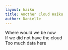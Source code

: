 ```yaml
---
layout: haiku
title: Another Cloud Haiku
author: Danielle
---
```


Where would we be now<br>
If we did not have the cloud<br>
Too much data here<br>